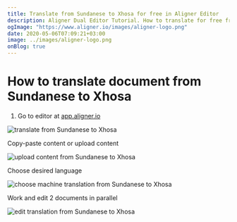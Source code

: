 ```yaml
---
title: Translate from Sundanese to Xhosa for free in Aligner Editor
description: Aligner Dual Editor Tutorial. How to translate for free from Sundanese to Xhosa. Aligner is multilingual document management platform. 
ogImage: "https://www.aligner.io/images/aligner-logo.png"
date: 2020-05-06T07:09:21+03:00
image: ../images/aligner-logo.png
onBlog: true
---
```


# How to translate document from Sundanese to Xhosa

1. Go to editor at [app.aligner.io](https://app.aligner.io "Aligner App web page")

![translate from Sundanese to Xhosa](../aligner-blank-editor.png "translate from Sundanese to Xhosa")

Copy-paste content or upload content

![upload content from Sundanese to Xhosa](../aligner-uploaded-document.png "upload content from Sundanese to Xhosa")

Choose desired language

![choose machine translation from Sundanese to Xhosa](../aligner-language-dropdown.png "choose machine translation from Sundanese to Xhosa")

Work and edit 2 documents in parallel

![edit translation from Sundanese to Xhosa](../aligner-double-sitded-editor.png "edit translation from Sundanese to Xhosa")


